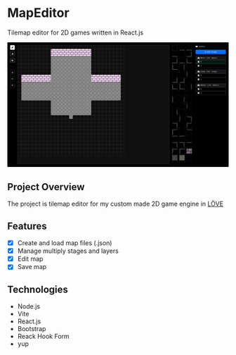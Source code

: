 # MapEditor

Tilemap editor for 2D games written in React.js

![UI-editor](https://raw.githubusercontent.com/dariog98/mapeditor/main/resources/UI-editor.png)

## Project Overview

The project is tilemap editor for my custom made 2D game engine in [LÖVE](https://love2d.org)

## Features

- [x] Create and load map files (.json)
- [x] Manage multiply stages and layers
- [x] Edit map
- [x] Save map

## Technologies

- Node.js
- Vite
- React.js
- Bootstrap
- Reack Hook Form
- yup
